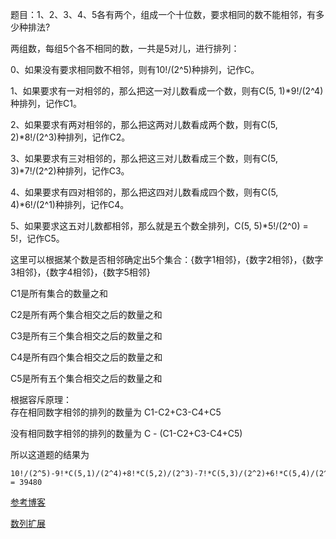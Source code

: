 题目：1、2、3、4、5各有两个，组成一个十位数，要求相同的数不能相邻，有多少种排法?

两组数，每组5个各不相同的数，一共是5对儿，进行排列：

0、如果没有要求相同数不相邻，则有10!/(2^5)种排列，记作C。

1、如果要求有一对相邻的，那么把这一对儿数看成一个数，则有C(5, 1)*9!/(2^4)种排列，记作C1。

2、如果要求有两对相邻的，那么把这两对儿数看成两个数，则有C(5, 2)*8!/(2^3)种排列，记作C2。

3、如果要求有三对相邻的，那么把这三对儿数看成三个数，则有C(5, 3)*7!/(2^2)种排列，记作C3。

4、如果要求有四对相邻的，那么把这四对儿数看成四个数，则有C(5, 4)*6!/(2^1)种排列，记作C4。

5、如果要求这五对儿数都相邻，那么就是五个数全排列，C(5, 5)*5!/(2^0) = 5!，记作C5。

这里可以根据某个数是否相邻确定出5个集合：{数字1相邻}，{数字2相邻}，{数字3相邻}，{数字4相邻}，{数字5相邻}

C1是所有集合的数量之和

C2是所有两个集合相交之后的数量之和

C3是所有三个集合相交之后的数量之和

C4是所有四个集合相交之后的数量之和

C5是所有五个集合相交之后的数量之和

根据容斥原理：  
存在相同数字相邻的排列的数量为 C1-C2+C3-C4+C5

没有相同数字相邻的排列的数量为 C - (C1-C2+C3-C4+C5)

所以这道题的结果为
```
10!/(2^5)-9!*C(5,1)/(2^4)+8!*C(5,2)/(2^3)-7!*C(5,3)/(2^2)+6!*C(5,4)/(2^1)-5! = 39480
```

[参考博客](https://blog.csdn.net/ojshilu/article/details/16860575)

[数列扩展](http://oeis.org/A114938)